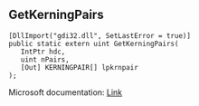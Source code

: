 ## GetKerningPairs

```
[DllImport("gdi32.dll", SetLastError = true)]
public static extern uint GetKerningPairs(
   IntPtr hdc,
   uint nPairs,
   [Out] KERNINGPAIR[] lpkrnpair
);
```

Microsoft documentation: [Link](https://docs.microsoft.com/en-us/windows/win32/api/wingdi/nf-wingdi-getkerningpairsa)
